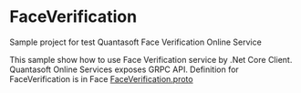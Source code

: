 # FaceVerification

Sample project for test Quantasoft Face Verification Online Service

This sample show how to use Face Verification service by .Net Core Client. Quantasoft Online Services exposes GRPC API. Definition for FaceVerification is in Face [FaceVerification.proto](QSFaceVerificationClient/Protos/faceverification.proto)



